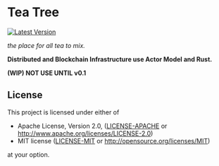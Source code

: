 # Tea Tree
[![Latest Version](https://img.shields.io/badge/crates.io-v0.0.1-green.svg)](https://crates.io/crates/teatree)

*the place for all tea to mix.*

**Distributed and Blockchain Infrastructure use Actor Model and Rust.**

**(WIP) NOT USE UNTIL v0.1**

## License

This project is licensed under either of

 * Apache License, Version 2.0, ([LICENSE-APACHE](LICENSE-APACHE) or
   http://www.apache.org/licenses/LICENSE-2.0)
 * MIT license ([LICENSE-MIT](LICENSE-MIT) or
   http://opensource.org/licenses/MIT)

at your option.
